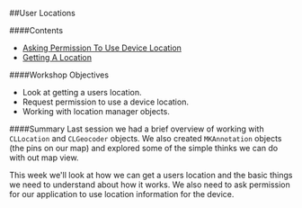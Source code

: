 ##User Locations

####Contents
+ [Asking Permission To Use Device Location](https://github.com/KyleGoslan/App-Workshops/blob/master/04%20-%20User%20Location/Permission.md)	
+ [Getting A Location](https://github.com/KyleGoslan/App-Workshops/blob/master/04%20-%20User%20Location/Getting%20A%20Location.md)	

####Workshop Objectives
+ Look at getting a users location.
+ Request permission to use a device location.
+ Working with location manager objects.


####Summary
Last session we had a brief overview of working with `CLLocation` and `CLGeocoder` objects. We also created `MKAnnotation` objects (the pins on our map) and explored some of the simple thinks we can do with out map view. 

This week we'll look at how we can get a users location and the basic things we need to understand about how it works. We also need to ask permission for our application to use location information for the device. 